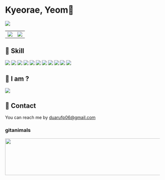 # Kyeorae, Yeom👋
<a href="https://hits.seeyoufarm.com"><img src="https://hits.seeyoufarm.com/api/count/incr/badge.svg?url=https%3A%2F%2Fgithub.com%2Fyeomkyeorae&count_bg=%23EB910B&title_bg=%23555555&icon=&icon_color=%23E7E7E7&title=hits&edge_flat=false"/></a>

<table align='center'>
  <tr>
    <td>
      <img align='center' src="https://github-readme-stats.vercel.app/api/top-langs/?username=yeomkyeorae&langs_count=10&layout=compact&hide=html,jupyter%20notebook&theme=merko" />
    </td>
    <td>
      <img align='center' src="https://github-readme-stats.vercel.app/api?username=yeomkyeorae&show_icons=true&theme=merko" />
    </td>
  </tr>
</table>

## 💪 Skill
<p/>
  <img src="https://img.shields.io/badge/-Javascript-yellowgreen">
  <img src="https://img.shields.io/badge/-TypeScript-blue">
  <img src="https://img.shields.io/badge/-React.js-9cf">
  <img src="https://img.shields.io/badge/-Next.js-red">
  <img src="https://img.shields.io/badge/-HTML-grenn">
  <img src="https://img.shields.io/badge/-CSS-blueviolet">
  <img src="https://img.shields.io/badge/-Webpack-ff69b4">
  <img src="https://img.shields.io/badge/-Node.js-pink">
  <img src="https://img.shields.io/badge/-MariaDB-important">
  <img src="https://img.shields.io/badge/-Git-brightgreen">
  <img src="https://img.shields.io/badge/-Jira-informational">
</p>

## 🧐 I am ?
<a href="https://velog.io/@duarufp06" target="_blank">
  <img src="https://img.shields.io/badge/-Blog-success">
</a>

## 💬 Contact

You can reach me by duarufp06@gmail.com

### gitanimals
<a href="https://github.com/devxb/gitanimals">
  <img
    src="https://render.gitanimals.org/lines/yeomkyeorae"
    width="600"
    height="120"
  />
</a>
  
